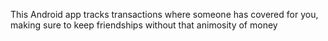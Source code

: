This Android app tracks transactions where someone has covered for you, making sure to keep friendships without that animosity of money